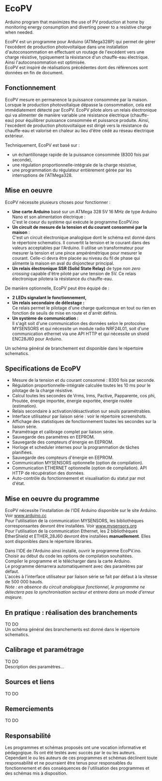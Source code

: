 # EcoPV
Arduino program that maximizes the use of PV production at home by monitoring energy consumption and diverting power to a resistive charge when needed.  
 
EcoPV est un programme pour Arduino (ATMega328P) qui permet de gérer l'excédent de production photovoltaïque dans une installation d'autoconsommation en effectuant un routage de l'excédent vers une charge résistive, typiquement la résistance d'un chauffe-eau électrique. Ainsi l'autoconsommation est optimisée.  
EcoPV est inspiré de réalisations précédentes dont des références sont données en fin de document.  

## Fonctionnement  
EcoPV mesure en permanence la puissance consommée par la maison. Lorsque le production photovoltaïque dépasse la consommation, cela est immédiatement détecté par EcoPV. EcoPV pilote alors un relais électronique qui va alimenter de manière variable une résistance électrique (chauffe-eau) pour équilibrer puissance consommée et puissance produite. Ainsi, l'excédent de production photovoltaïque est dirigé vers la résistance du chauffe-eau et valorisé en chaleur au lieu d'être cédé au réseau électrique extérieur.  
  
Techniquement, EcoPV est basé sur :  
* un échantillonage rapide de la puissance consommée (8300 fois par seconde),  
* une régulation proportionnelle-intégrale de la charge résistive,  
* une programmation du régulateur entièrement gérée par les interruptions de l'ATMega328.  
  
## Mise en oeuvre  
EcoPV nécessite plusieurs choses pour fonctionner :  
* **Une carte Arduino** basé sur un ATMega 328 5V 16 MHz de type Arduino Nano et son alimentation électrique :  
C'est le coeur du système qui exécute le programme EcoPV.ino  
* **Un circuit de mesure de la tension et du courant consommé par la maison** :  
C'est un circuit électronique analogique dont le schéma est donné dans le répertoire schematics. Il convertit la tension et le courant dans des valeurs acceptables par l'Arduino. Il utilise un transformateur pour mesurer la tension et une pince ampérémétrique pour mesurer le courant. Celle-ci devra être placée au niveau du fil de phase qui alimente la maison en aval du disjoncteur principal.  
* **Un relais électronique SSR (Solid State Relay)** de type *non zero crossing* capable d'être piloté par une tension de 5V. Ce relais électronique pilotera la résistance du chauffe-eau.  
  
De manière optionnelle, EcoPV peut être équipé de :  
* **2 LEDs signalant le fonctionnement,**  
* **Un relais secondaire de délestage :**  
Ce relais permet le pilotage d'une charge quelconque en tout ou rien en fonction de seuils de mise en route et d'arrêt définis.  
* **Un système de communication :**  
Il s'agit soit d'une communication des données selon le protocoles MYSENSORS et qui nécessite un module radio NRF24L01, soit d'une communication ethernet via une API HTTP et qui nécessite un shield ENC28J60 pour Arduino.  
  
Un schéma général de branchement est disponible dans le répertoire schematics.  
  
## Specifications de EcoPV  
* Mesure de la tension et du courant consommé : 8300 fois par seconde.  
* Régulation proportionnelle-intégrale calculée toutes les 10 ms pour le pilotage de la charge résistive.  
* Calcul toutes les secondes de Vrms, Irms, Pactive, Papparente, cos phi, Proutée, énergie importée, énergie exportée, énergie routée (estimation).  
* Relais secondaire à activation/désactivation sur seuils paramétrables.  
* Interface utilisateur par liaison série : voir le répertoire screenshots.  
* Affichage des statistiques de fonctionnement toutes les secondes sur la liaison série.  
* Paramétrage et calibrage complet par liaison série.  
* Sauvegarde des paramètres en EEPROM.  
* Sauvegarde des compteurs d'énergie en EEPROM.  
* Horloge et scheduler internes pour la programmation de tâches planifiées.  
* Sauvegarde des compteurs d'énergie en EEPROM.  
* Communication MYSENSORS optionnelle (option de compilation).  
* Communication ETHERNET optionnelle (option de compilation).  API HTTP de récupération des données.  
* Auto-contrôle du fonctionnement et visualisation du statut par mot d'état.  
  
## Mise en oeuvre du programme  
EcoPV nécessite l'installation de l'IDE Arduino disponible sur le site Arduino. Voir www.arduino.cc  
Pour l'utilisation de la communication MYSENSORS, les bibliothèques corresponsantes devront être installées. Voir www.mysensors.org  
Pour l'utilisation de la communication Ethernet, les 2 bibliothèques EtherShield et ETHER_28J60 devront être installées **manuellement**. Elles sont disponibles dans le répertoire libraries.  
  
Dans l'IDE de l'Arduino ainsi installé, ouvrir le programme EcoPV.ino.  
Choisir au début du code les options de compilation souhaitées.  
Compiler le programme et le télécharger dans la carte Arduino.  
Le programme démarrera automatiquement avec des paramètres par défaut.  
L'accès à l'interface utilisateur par liaison série se fait par défaut à la vitesse de 500 000 bauds.  
*Note : en absence du circuit analogique fonctionnel, le programme ne détectera pas la synchronisation secteur et entrera dans un mode d'erreur majeure.*  
  
## En pratique : réalisation des branchements  
TO DO  
Un schéma général des branchements est donné dans le répertoire schematics.  
  
## Calibrage et paramétrage  
TO DO  
Description des paramètres...  
  
## Sources et liens  
TO DO  
  
## Remerciements  
TO DO  
  
## Responsabilité  
Les programmes et schémas proposés ont une vocation informative et pédagogique. Ils ont été testés avec succès par le ou les auteurs.  
Cependant le ou les auteurs de ces programmes et schémas déclinent toute responsabilité et ne pourraient être tenus pour responsables du fonctionnement et des conséquences de l'utilisation des programmes et des schémas mis à disposition.
